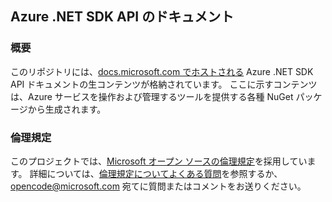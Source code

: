 ## <a name="documentation-for-azure-net-sdk-apis"></a>Azure .NET SDK API のドキュメント

### <a name="overview"></a>概要

このリポジトリには、[docs.microsoft.com でホストされる](https://docs.microsoft.com/dotnet/api/overview/azure/?view=azure-dotnet) Azure .NET SDK API ドキュメントの生コンテンツが格納されています。 ここに示すコンテンツは、Azure サービスを操作および管理するツールを提供する各種 NuGet パッケージから生成されます。

### <a name="code-of-conduct"></a>倫理規定

このプロジェクトでは、[Microsoft オープン ソースの倫理規定](https://opensource.microsoft.com/codeofconduct/)を採用しています。
詳細については、[倫理規定についてよくある質問](https://opensource.microsoft.com/codeofconduct/faq/)を参照するか、[opencode@microsoft.com](mailto:opencode@microsoft.com) 宛てに質問またはコメントをお送りください。
